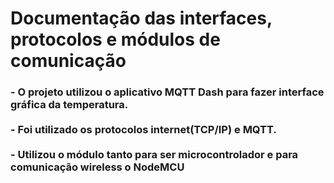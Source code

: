 # Documentação das interfaces, protocolos e módulos de comunicação

<h3>- O projeto utilizou o aplicativo MQTT Dash para fazer interface gráfica da temperatura. 
<br><br>
- Foi utilizado os protocolos internet(TCP/IP) e MQTT.
<br><br>
- Utilizou o módulo tanto para ser microcontrolador e para comunicação wireless o NodeMCU
</h3>
